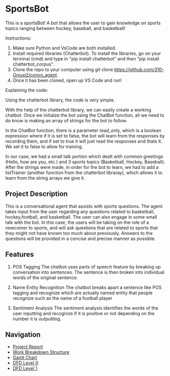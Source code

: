 # SportsBot

This is a sportsBot! A bot that allows the user to gain knowledge on sports topics ranging between hockey, baseball, and basketball! 

Instructions:
1. Make sure Python and VsCode are both installed.
2. Install required libraries (Chatterbot). To install the libraries, go on your terminal (cmd) and type in "pip install chatterbot" and then "pip install chatterbot_corpus".
3. Clone the repo to your computer using git clone https://github.com/310-Group2/convo_agent.
4. Once it has been cloned, open up VS Code and run!


Explaining the code:

Using the chatterbot library, the code is very simple.

With the help of the chatterbot library, we can easily create a working chatbot. Once we initialze the bot using the ChatBot function, all we need to do know is making an array of strings for the bot to follow.


In the ChatBot function, there is a parameter read_only, which is a boolean expression where if it is set to false, the bot will learn from the responses by recording them, and if set to true it will just read the responses and thats it. We set it to false to allow for training.


In our case, we had a small talk portion which dealt with common greetings (Hello, how are you, etc.) and 3 sports topics (Basketball, Hockey, Baseball).
After the strings were made, in order for the bot to learn, we had to add a listTrainer (another function from the chatterbot libraray), which allows it to learn from the string arrays we give it.

## Project Description

This is a conversational agent that assists with sports questions. The agent takes input from the user regarding any questions related to basketball, hockey,football, and basketball. The user can also engage in some small talk with the bot. In this case, the users will be taking on the role of a newcomer to sports, and will ask questions that are related to sports that they might not have known too much about previously. Answers to the questions will be provided in a concise and precise manner as possible. 

## Features

1. POS Tagging
The chatbot uses parts of speech feature by breaking up conversation into sentences. The sentence is then broken into individual words of the original sentence. 

2. Name Entity Recognition
The chatbot breaks apart a sentence like POS tagging and recognize which are actually named entity that people recognize such as the name of a football player

3. Sentiment Analysis
The sentiment analysis identifies the words of the user inputting and recognize if it is positive or not depending on the number it is outputting. 
## Navigation

* [Project Report](https://github.com/310-Group2/convo_agent/blob/main/Documentation/310%20Project%20Plan.pdf)
* [Work Breakdown Structure](https://github.com/310-Group2/convo_agent/blob/main/Documentation/WBS.jpg)
* [Gantt Chart](https://github.com/310-Group2/convo_agent/blob/main/Documentation/Gantt%20Chart.pdf)
* [DFD Level 0](https://github.com/310-Group2/convo_agent/blob/main/Documentation/DFD-Level0.png)
* [DFD Level 1](https://github.com/310-Group2/convo_agent/blob/main/Documentation/DFD-Level1.png)

